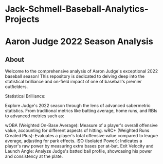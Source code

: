 # Jack-Schmell-Baseball-Analytics-Projects

# Aaron Judge 2022 Season Analysis

## About

Welcome to the comprehensive analysis of Aaron Judge's exceptional 2022 baseball season! This repository is dedicated to delving deep into the statistical brilliance and on-field impact of one of baseball's premier outfielders.

Statistical Brilliance:

Explore Judge's 2022 season through the lens of advanced sabermetric statistics. From traditional metrics like batting average, home runs, and RBIs to advanced metrics such as:

wOBA (Weighted On-Base Average): Measure of a player's overall offensive value, accounting for different aspects of hitting.
wRC+ (Weighted Runs Created Plus): Evaluates a player's total offensive value compared to league average, adjusting for park effects.
ISO (Isolated Power): Indicates a player's raw power by measuring extra bases per at-bat.
Exit Velocity and Launch Angle: Analyze Judge's batted ball profile, showcasing his power and consistency at the plate.
